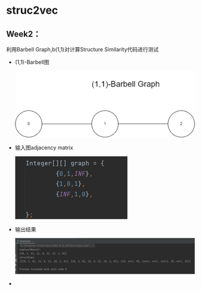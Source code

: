 # struc2vec

## Week2：

利用Barbell Graph,b(1,1)对计算Structure Similarity代码进行测试

- (1,1)-Barbell图

  ![](pic/week2_test_barbell.png)

  

- 输入图adjacency matrix

  ![](pic/week2_test_matrix.png)

- 输出结果

  ![](pic/week2_test_result.png)

- 

